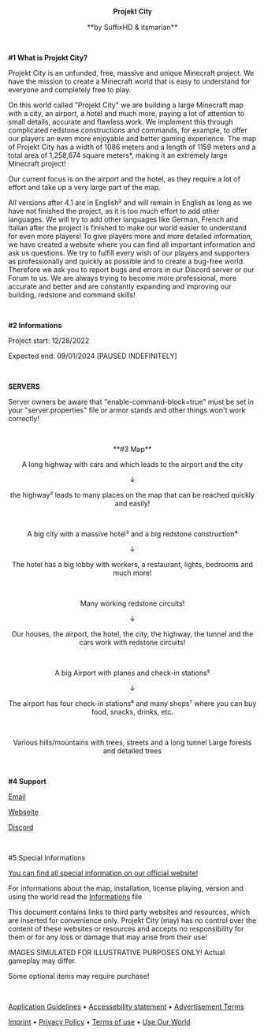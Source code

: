 <p align="center">
𝐏𝐫𝐨𝐣𝐞𝐤𝐭 𝐂𝐢𝐭𝐲
</p>

<p align="center">
**by SuffixHD & itsmarian**
</p>

&nbsp;
&nbsp;

**#1 What is Projekt City?**

Projekt City is an unfunded, free, massive and unique Minecraft project. We have the mission to create a Minecraft world that is easy to understand for everyone and completely free to play. 

On this world called "Projekt City" we are building a large Minecraft map with a city, an airport, a hotel and much more, paying a lot of attention to small details, accurate and flawless work. We implement this through complicated redstone constructions and commands, for example, to offer our players an even more enjoyable and better gaming experience. 
The map of Projekt City has a width of 1086 meters and a length of 1159 meters and a total area of 1,258,674 square meters*, making it an extremely large Minecraft project!

Our current focus is on the airport and the hotel, as they require a lot of effort and take up a very large part of the map. 

All versions after 4.1 are in English² and will remain in English as long as we have not finished the project, as it is too much effort to add other languages. We will try to add other languages like German, French and Italian after the project is finished to make our world easier to understand for even more players!
To give players more and more detailed information, we have created a website where you can find all important information and ask us questions. We try to fulfill every wish of our players and supporters as professionally and quickly as possible and to create a bug-free world. Therefore we ask you to report bugs and errors in our Discord server or our Forum to us. We are always trying to become more professional, more accurate and better and are constantly expanding and improving our building, redstone and command skills!

&nbsp;

**#2 Informations**

Project start: 12/28/2022

Expected end: 09/01/2024 [PAUSED INDEFINITELY]

&nbsp;

**SERVERS**

Server owners be aware that "enable-command-block=true" must be set in your "server.properties" file or armor stands and other things won't work correctly!

&nbsp;

<p align="center">
**#3 Map**
</p>

<p align="center">
A long highway with cars and which leads to the airport and the city
</p>

<p align="center">
↓
</p>

<p align="center">
the highway² leads to many places on the map that can be reached quickly and easily!
</p>

&nbsp;

<p align="center">
A big city with a massive hotel³ and a big redstone construction⁴
</p>

<p align="center">
↓
</p>

<p align="center">
The hotel has a big lobby with workers, a restaurant, lights, bedrooms and much more!
</p>

&nbsp;

<p align="center">
Many working redstone circuits!
</p>

<p align="center">
↓
</p>

<p align="center">
Our houses, the airport, the hotel, the city, the highway, the tunnel and the cars work with redstone circuits!
</p>

&nbsp;

<p align="center">
A big Airport with planes and check-in stations⁵
</p>

<p align="center">
↓
</p>

<p align="center">
The airport has four check-in stations⁶ and many shops⁷ where you can buy food, snacks, drinks, etc.
</p>

&nbsp;

<p align="center">
Various hills/mountains with trees, streets and a long tunnel
Large forests and detailed trees
</p>

&nbsp;

**#4 Support**

[Email](mailto:projektcityofficial@gmail.com)

[Webseite](https://bit.ly/ProjektCity)

[Discord](https://discord.gg/HeRwHB2QQk)

&nbsp;

#5 Special Informations

[You can find all special information on our official website!](https://itsmarian.wixsite.com/helpcenter/website-specials?utm_src=projektcity_github_information&return_url=https%3A%2f%2Fgithub.com%2Fitsmarianmc%2FProjekt-City)

For informations about the map, installation, license playing, version and using the world read the [Informations](/Informations.txt) file


This document contains links to third party websites and resources, which are inserted for convenience only. Projekt City (may) has no control over the content of these websites or resources and accepts no responsibility for them or for any loss or damage that may arise from their use!


IMAGES SIMULATED FOR ILLUSTRATIVE PURPOSES ONLY! Actual gameplay may differ.


Some optional items may require purchase!

&nbsp;

[Application Guidelines](https://bit.ly/ProjektCityAG?utm_src=projektcity_github_footer&return_url=https%3A%2f%2Fgithub.com%2Fitsmarianmc%2FProjekt-City&footer_line=1&footer_max_lines=2)&nbsp;•&nbsp;[Accessebility statement](https://bit.ly/ProjektCityAccessebilityStatement?utm_src=projektcity_github_footer&return_url=https%3A%2f%2Fgithub.com%2Fitsmarianmc%2FProjekt-City&footer_line=1&footer_max_lines=2)&nbsp;•&nbsp;[Advertisement Terms](https://bit.ly/ProjektCityAdvertisementTerms?utm_src=projektcity_github_footer&return_url=https%3A%2f%2Fgithub.com%2Fitsmarianmc%2FProjekt-City&footer_line=1&footer_max_lines=2)

[Imprint](https://bit.ly/ProjektCityImprint?utm_src=projektcity_github_footer&return_url=https%3A%2f%2Fgithub.com%2Fitsmarianmc%2FProjekt-City&footer_line=2&footer_max_lines=2)&nbsp;•&nbsp;[Privacy Policy](https://bit.ly/ProjektCityPrivacy?utm_src=projektcity_github_footer&return_url=https%3A%2f%2Fgithub.com%2Fitsmarianmc%2FProjekt-City&footer_line=2&footer_max_lines=2)&nbsp;•&nbsp;[Terms of use](https://bit.ly/ProjektCityTerms?utm_src=projektcity_github_footer&return_url=https%3A%2f%2Fgithub.com%2Fitsmarianmc%2FProjekt-City&footer_line=2&footer_max_lines=2)&nbsp;•&nbsp;[Use Our World](https://bit.ly/ProjektCityUseOurWorld?utm_src=projektcity_github_footer&return_url=https%3A%2f%2Fgithub.com%2Fitsmarianmc%2FProjekt-City&footer_line=2&footer_max_lines=2)

</p>
